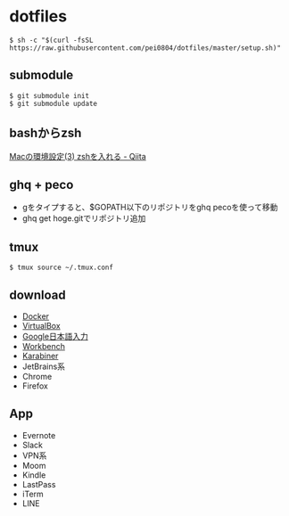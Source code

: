 # dotfiles

```console
$ sh -c "$(curl -fsSL https://raw.githubusercontent.com/pei0804/dotfiles/master/setup.sh)"
```

## submodule

```
$ git submodule init
$ git submodule update
```

## bashからzsh

[Macの環境設定(3) zshを入れる - Qiita](http://qiita.com/nenokido2000/items/763a4af5c161ff5ede68)

## ghq + peco

- gをタイプすると、$GOPATH以下のリポジトリをghq pecoを使って移動
- ghq get hoge.gitでリポジトリ追加

## tmux

```console
$ tmux source ~/.tmux.conf
```

## download

- [Docker](https://store.docker.com/editions/community/docker-ce-desktop-mac)
- [VirtualBox](https://www.virtualbox.org/)
- [Google日本語入力](https://www.google.co.jp/ime/)
- [Workbench](https://dev.mysql.com/downloads/workbench/)
- [Karabiner](https://pqrs.org/osx/karabiner/)
- JetBrains系
- Chrome
- Firefox

## App

- Evernote
- Slack
- VPN系
- Moom
- Kindle
- LastPass
- iTerm
- LINE
